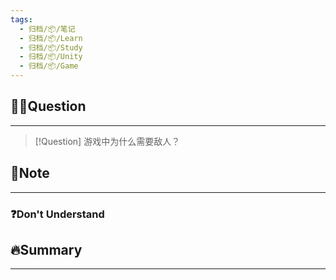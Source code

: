 ```yaml
---
tags:
  - 归档/📦/笔记
  - 归档/📦/Learn
  - 归档/📦/Study
  - 归档/📦/Unity
  - 归档/📦/Game
---
```


## 🙋‍♀️Question

---

> [!Question] 游戏中为什么需要敌人？

## 📝Note

---

### ❓Don't Understand

## 🔥Summary

---
